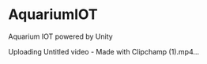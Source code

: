 # AquariumIOT
 Aquarium IOT powered by Unity
 
Uploading Untitled video - Made with Clipchamp (1).mp4…

